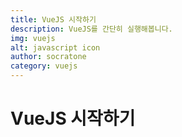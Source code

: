 ```yaml
---
title: VueJS 시작하기
description: VueJS를 간단히 실행해봅니다.
img: vuejs
alt: javascript icon
author: socratone
category: vuejs
---
```


# VueJS 시작하기



